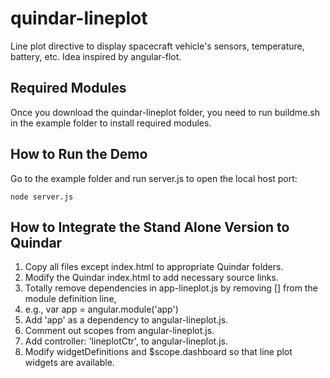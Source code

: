 # quindar-lineplot
Line plot directive to display spacecraft vehicle's sensors, temperature, battery, etc.  Idea inspired by angular-flot.

## Required Modules
Once you download the quindar-lineplot folder, you need to run buildme.sh in the example folder to install required modules. 

## How to Run the Demo
Go to the example folder and run server.js to open the local host port: 
  
    node server.js

## How to Integrate the Stand Alone Version to Quindar
1. Copy all files except index.html to appropriate Quindar folders.
1. Modify the Quindar index.html to add necessary source links.
1. Totally remove dependencies in app-lineplot.js by removing [] from the module definition line, 
  1. e.g., var app = angular.module('app')
1. Add 'app' as a dependency to angular-lineplot.js.
1. Comment out scopes from angular-lineplot.js.
1. Add controller: 'lineplotCtr', to angular-lineplot.js.
1. Modify widgetDefinitions and $scope.dashboard so that line plot widgets are available. 

